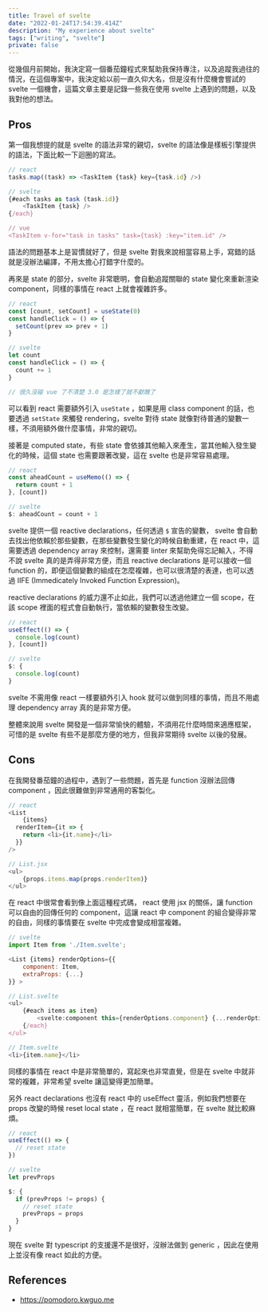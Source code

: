 ```yaml
---
title: Travel of svelte
date: "2022-01-24T17:54:39.414Z"
description: "My experience about svelte"
tags: ["writing", "svelte"]
private: false
---
```


從幾個月前開始，我決定寫一個番茄鐘程式來幫助我保持專注，以及追蹤我過往的情況，在這個專案中，我決定給以前一直久仰大名，但是沒有什麼機會嘗試的 svelte 一個機會，這篇文章主要是記錄一些我在使用 svelte 上遇到的問題，以及我對他的想法。

## Pros

第一個我想提的就是 svelte 的語法非常的親切，svelte 的語法像是樣板引擎提供的語法，下面比較一下迴圈的寫法。

```js
// react
tasks.map((task) => <TaskItem {task} key={task.id} />)

// svelte
{#each tasks as task (task.id)}
	<TaskItem {task} />
{/each}

// vue
<TaskItem v-for="task in tasks" task={task} :key="item.id" />
```

語法的問題基本上是習慣就好了，但是 svelte 對我來說相當容易上手，寫錯的話就是沒辦法編譯，不用太擔心打錯字什麼的。

再來是 state 的部分，svelte 非常聰明，會自動追蹤關聯的 state 變化來重新渲染 component，同樣的事情在 react 上就會複雜許多。

```js
// react
const [count, setCount] = useState(0)
const handleClick = () => {
  setCount(prev => prev + 1)
}

// svelte
let count
const handleClick = () => {
  count += 1
}

// 很久沒碰 vue 了不清楚 3.0 是怎樣了就不獻醜了
```

可以看到 react 需要額外引入 `useState` ，如果是用 class component 的話，也要透過 `setState` 來觸發 rendering，svelte 對待 state 就像對待普通的變數一樣，不須用額外做什麼事情，非常的親切。

接著是 computed state，有些 state 會依據其他輸入來產生，當其他輸入發生變化的時候，這個 state 也需要跟著改變，這在 svelte 也是非常容易處理。

```js
// react
const aheadCount = useMemo(() => {
  return count + 1
}, [count])

// svelte
$: aheadCount = count + 1
```

svelte 提供一個 reactive declarations，任何透過 `$` 宣告的變數， svelte 會自動去找出他依賴於那些變數，在那些變數發生變化的時候自動重建，在 react 中，這需要透過 dependency array 來控制，還需要 linter 來幫助免得忘記輸入，不得不說 svelte 真的是弄得非常方便，而且 reactive declarations 是可以接收一個 function 的，即便這個變數的組成在怎麼複雜，也可以很清楚的表達，也可以透過 IIFE (Immedicately Invoked Function Expression)。

reactive declarations 的威力還不止如此，我們可以透過他建立一個 scope，在該 scope 裡面的程式會自動執行，當依賴的變數發生改變。

```js
// react
useEffect(() => {
  console.log(count)
}, [count])

// svelte
$: {
  console.log(count)
}
```

svelte 不需用像 react 一樣要額外引入 hook 就可以做到同樣的事情，而且不用處理 dependency array 真的是非常方便。

整體來說用 svelte 開發是一個非常愉快的體驗，不須用花什麼時間來適應框架，可惜的是 svelte 有些不是那麼方便的地方，但我非常期待 svelte 以後的發展。

## Cons

在我開發番茄鐘的過程中，遇到了一些問題，首先是 function 沒辦法回傳 component ，因此很難做到非常通用的客製化。

```js
// react
<List
	{items}
  renderItem={it => {
    return <li>{it.name}</li>
  }}
/>

// List.jsx
<ul>
	{props.items.map(props.renderItem)}
</ul>
```

在 react 中很常會看到像上面這種程式碼， react 使用 jsx 的關係，讓 function 可以自由的回傳任何的 component，這讓 react 中 component 的組合變得非常的自由，同樣的事情要在 svelte 中完成會變成相當複雜。

```js
// svelte
import Item from './Item.svelte';

<List {items} renderOptions={{
	component: Item,
	extraProps: {...}
}} >

// List.svelte
<ul>
	{#each items as item}
		<svelte:component this={renderOptions.component} {...renderOptions.extraProps} {item} />
	{/each}
</ul>

// Item.svelte
<li>{item.name}</li>
```

同樣的事情在 react 中是非常簡單的，寫起來也非常直覺，但是在 svelte 中就非常的複雜，非常希望 svelte 讓這變得更加簡單。

另外 react declarations 也沒有 react 中的 useEffect 靈活，例如我們想要在 props 改變的時候 reset local state ，在 react 就相當簡單，在 svelte 就比較麻煩。

```js
// react
useEffect(() => {
  // reset state
})

// svelte
let prevProps

$: {
  if (prevProps != props) {
    // reset state
    prevProps = props
  }
}
```

現在 svelte 對 typescript 的支援還不是很好，沒辦法做到 generic ，因此在使用上並沒有像 react 如此的方便。

## References

- https://pomodoro.kwguo.me
